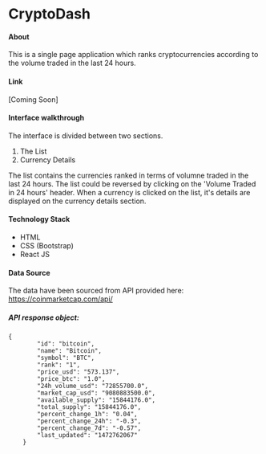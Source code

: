 # CryptoDash
#### About
This is a single page application which ranks cryptocurrencies according to the volume traded in the last 24 hours.
#### Link
[Coming Soon]
#### Interface walkthrough
The interface is divided between two sections.
1. The List
2. Currency Details

The list contains the currencies ranked in terms of volumne traded in the last 24 hours. The list could be reversed by clicking on the 'Volume Traded in 24 hours' header. When a currency is clicked on the list, it's details are displayed on the currency details section. 
#### Technology Stack
* HTML
* CSS (Bootstrap) 
* React JS

#### Data Source
The data have been sourced from API provided here: https://coinmarketcap.com/api/

##### API response object:
```
{
        "id": "bitcoin",
        "name": "Bitcoin",
        "symbol": "BTC",
        "rank": "1",
        "price_usd": "573.137",
        "price_btc": "1.0",
        "24h_volume_usd": "72855700.0",
        "market_cap_usd": "9080883500.0",
        "available_supply": "15844176.0",
        "total_supply": "15844176.0",
        "percent_change_1h": "0.04",
        "percent_change_24h": "-0.3",
        "percent_change_7d": "-0.57",
        "last_updated": "1472762067"
    }
```

